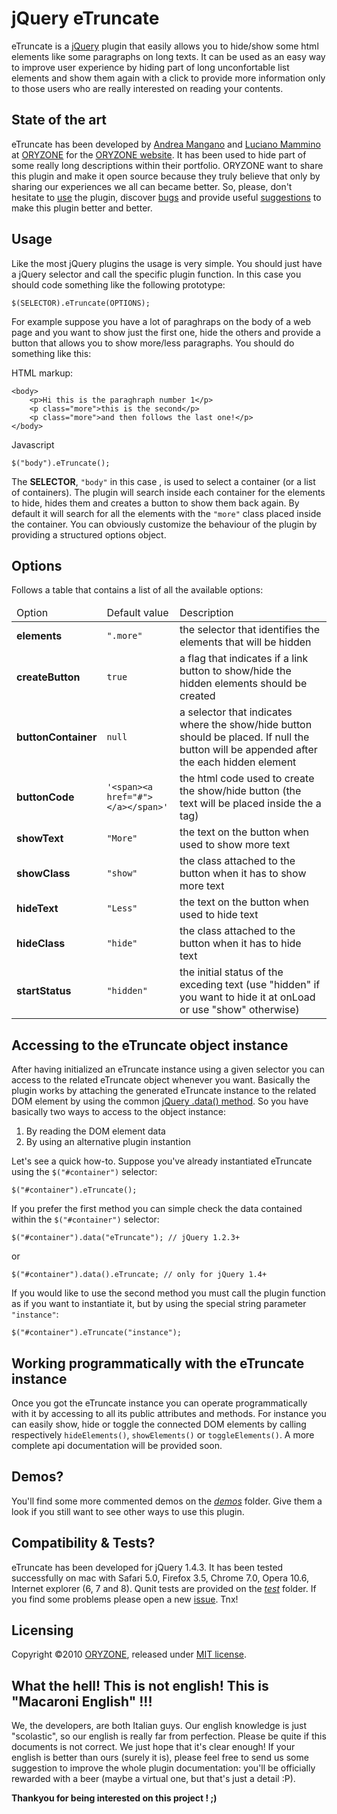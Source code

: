 jQuery eTruncate
================
eTruncate is a [jQuery][jquery] plugin that easily allows you to hide/show some html elements like some paragraphs on long texts.
It can be used as an easy way to improve user experience by hiding part of long unconfortable list elements and show them again with a click to provide more information only to those users who are really interested on reading your contents.

State of the art
----------------
eTruncate has been developed by [Andrea Mangano](amangano@oryzone.com) and [Luciano Mammino](lmammino@oryzone.com) at [ORYZONE][oryzone] for the [ORYZONE website][oryzone]. It has been used to hide part of some really long descriptions within their portfolio. ORYZONE want to share this plugin and make it open source because they truly believe that only by sharing our experiences we all can became better. So, please, don't hesitate to [use](https://github.com/Oryzone/eTruncate/zipball/master) the plugin, discover [bugs](https://github.com/Oryzone/eTruncate/issues) and provide useful [suggestions](https://github.com/Oryzone/eTruncate/issues) to make this plugin better and better.

Usage
-----
Like the most jQuery plugins the usage is very simple. You should just have a jQuery selector and call the specific plugin function. In this case you should code something like the following prototype:

	$(SELECTOR).eTruncate(OPTIONS);
	
For example suppose you have a lot of paraghraps on the body of a web page and you want to show just the first one, hide the others and provide a button that allows you to show more/less paragraphs. You should do something like this:

HTML markup:
	
	<body>
		<p>Hi this is the paraghraph number 1</p>
		<p class="more">this is the second</p>
		<p class="more">and then follows the last one!</p>
	</body>
	
Javascript

	$("body").eTruncate();
	
The **SELECTOR**, `"body"` in this case , is used to select a container (or a list of containers). The plugin will search inside each container for the elements to hide, hides them and creates a button to show them back again. By default it will search for all the elements with the `"more"` class placed inside the container. You can obviously customize the behaviour of the plugin by providing a structured options object.

Options
-------
Follows a table that contains a list of all the available options:
<table>
	<thead>
		<tr>
			<td>Option</td>
			<td>Default value</td>
			<td>Description</td>
		</tr>
	</thead>
	<tbody>
		<tr>
			<td><b>elements</b></td>
			<td><code>".more"</code></td>
			<td>the selector that identifies the elements that will be hidden</td>
		</tr>
		<tr>
			<td><b>createButton</b></td>
			<td><code>true</code></td>
			<td>a flag that indicates if a link button to show/hide the hidden elements should be created</td>
		</tr>
		<tr>
			<td><b>buttonContainer</b></td>
			<td><code>null</code></td>
			<td>a selector that indicates where the show/hide button should be placed. If null the button will be appended after the each hidden element</td>
		</tr>
		<tr>
			<td><b>buttonCode</b></td>
			<td><code>'&lt;span&gt;&lt;a href="#"&gt;&lt;/a&gt;&lt;/span&gt;'</code></td>
			<td>the html code used to create the show/hide button (the text will be placed inside the a tag)</td>
		</tr>
		<tr>
			<td><b>showText</b></td>
			<td><code>"More"</code></td>
			<td>the text on the button when used to show more text</td>
		</tr>
		<tr>
			<td><b>showClass</b></td>
			<td><code>"show"</code></td>
			<td>the class attached to the button when it has to show more text</td>
		</tr>
		<tr>
			<td><b>hideText</b></td>
			<td><code>"Less"</code></td>
			<td>the text on the button when used to hide text</td>
		</tr>
		<tr>
			<td><b>hideClass</b></td>
			<td><code>"hide"</code></td>
			<td>the class attached to the button when it has to hide text</td>
		</tr>
		<tr>
			<td><b>startStatus</b></td>
			<td><code>"hidden"</code></td>
			<td>the initial status of the exceding text (use "hidden" if you want to hide it at onLoad or use "show" otherwise)</td>
		</tr>
	</tbody>
</table>


Accessing to the eTruncate object instance
------------------------------------------
After having initialized an eTruncate instance using a given selector you can access to the related eTruncate object whenever you want. Basically the plugin works by attaching the generated eTruncate instance to the related DOM element by using the common [jQuery .data() method](http://api.jquery.com/data/). So you have basically two ways to access to the object instance:
  
  1. By reading the DOM element data
  2. By using an alternative plugin instantion

Let's see a quick how-to. Suppose you've already instantiated eTruncate using the `$("#container")` selector:

	$("#container").eTruncate();

If you prefer the first method you can simple check the data contained within the `$("#container")` selector:

	$("#container").data("eTruncate"); // jQuery 1.2.3+
	
or

	$("#container").data().eTruncate; // only for jQuery 1.4+
	
If you would like to use the second method you must call the plugin function as if you want to instantiate it, but by using the special string parameter `"instance"`:

	$("#container").eTruncate("instance");


Working programmatically with the eTruncate instance
----------------------------------------------------
Once you got the eTruncate instance you can operate programmatically with it by accessing to all its public attributes and methods. For instance you can easily show, hide or toggle the connected DOM elements by calling respectively `hideElements()`, `showElements()` or `toggleElements()`.
A more complete api documentation will be provided soon. 

	
Demos?
------
You'll find some more commented demos on the [_demos_](eTruncate/tree/master/demos) folder. Give them a look if you still want to see other ways to use this plugin.


Compatibility & Tests?
----------------------
eTruncate has been developed for jQuery 1.4.3. It has been tested successfully on mac with Safari 5.0, Firefox 3.5, Chrome 7.0, Opera 10.6, Internet explorer (6, 7 and 8). Qunit tests are provided on the [_test_](eTruncate/tree/master/test) folder. If you find some problems please open a new [issue](http://github.com/Oryzone/eTruncate/issues). Tnx!


Licensing
---------
Copyright ©2010 [ORYZONE][oryzone], released under [MIT license](http://en.wikipedia.org/wiki/MIT_License).


What the hell! This is not english! This is "Macaroni English" !!!
------------------------------------------------------------------
We, the developers, are both Italian guys. Our english knowledge is just "scolastic", so our english is really far from perfection. Please be quite if this documents is not correct. We just hope that it's clear enough! If your english is better than ours (surely it is), please feel free to send us some suggestion to improve the whole plugin documentation: you'll be officially rewarded with a beer (maybe a virtual one, but that's just a detail :P).


**Thankyou for being interested on this project ! ;)**


[oryzone]: http://oryzone.com "ORYZONE's website"
[jquery]: http://jquery.com/ "jQuery website"